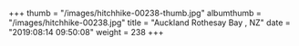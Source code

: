 +++
thumb = "/images/hitchhike-00238-thumb.jpg"
albumthumb = "/images/hitchhike-00238.jpg"
title = "Auckland Rothesay Bay , NZ"
date = "2019:08:14 09:50:08"
weight = 238
+++
